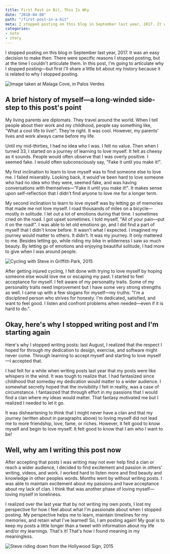 ```yaml
---
title: First Post in Bit, This Is Why
date: "2018-04-08"
path: "/first-post-in-a-bit"
meta: I stopped posting on this blog in September last year, 2017. It was an easy decision to make then. There were specific reasons I stopped, but I couldn't articulate them.
categories:
- note
- story
---
```


I stopped posting on this blog in September last year, 2017. It was an easy decision to make then. There were specific reasons I stopped posting, but at the time I couldn't articulate them. In this post, I'm going to articulate why I stopped posting—but first I'll share a little bit about my history because it is related to why I stopped posting.

![Image taken at Malaga Cove, in Palos Verdes](https://yowainwright.imgix.net/first-post-in-a-bit/cool-waters.jpg?auto=format)

## A brief history of myself—a long-winded side-step to this post's point

My living parents are diplomats. They travel around the world. When I tell people about their work and my childhood, people say something like, "What a cool life to live!". They're right. It was cool. However, my parents' lives and work always came before my life.

Until my mid-thirties, I had no idea who I was. I felt no value. Then when I turned 33, I started on a journey of learning to love myself. It felt as cheesy as it sounds. People would often observe that I was overly positive. I seemed fake. I would often subconsciously say, "Fake it until you make it!".

My first inclination to learn to love myself was to find someone else to love me. I failed miserably. Looking back, it would've been hard to love someone who had no idea who they were, seemed fake, and was having conversations with themselves—"Fake it until you make it!". It makes sense upon self-reflection that I didn't find anyone to love me for a longer term.

My second inclination to learn to love myself was by letting go of memories that made me not love myself. I road thousands of miles on a bicycle—mostly in solitude. I let out a lot of emotions during that time. I sometimes cried on the road. I got upset sometimes. I told myself, "All of your pain—put it on the road!". I was able to let old emotions go, and I did find a part of myself that I didn't know before. It wasn't what I expected. I imagined my journey would matter to others. It didn't. It was my journey. It only mattered to me. Besides letting go, while riding my bike in wilderness I saw so much beauty. By letting go of emotions and enjoying beautiful solitude, I had more to give when I was around people.

![Cycling with Steve in Griffith Park, 2015](https://yowainwright.imgix.net/first-post-in-a-bit/cycling-with-steve-2015.jpg?auto=format)

After getting injured cycling, I felt done with trying to love myself by hoping someone else would love me or escaping my past. I started to feel acceptance for myself. I felt aware of my personality traits. Some of my personality traits need improvement but I have some very strong strengths as well. I came up with a few slogans for myself—my truths: "I'm a disciplined person who strives for honesty. I'm dedicated, satisfied, and want to feel good. I listen and confront problems when needed—even if it is hard to do.".

## Okay, here's why I stopped writing post and I'm starting again

Here's why I stopped writing posts: last August, I realized that the respect I hoped for through my dedication to design, exercise, and software might never come. Through learning to accept myself and starting to love myself—I accepted that.

I had felt for a while when writing posts last year that my posts were like whispers in the wind. It was tough to realize that. I had fantasized since childhood that someday my dedication would matter to a wider audience.  I somewhat secretly hoped that the invisibility I felt in reality, was a case of circumstance. I fantasized that through effort in my passions that I would find a clan where my ideas would matter. That fantasy motivated me but I realized I needed to let it go.

It was disheartening to think that I might never have a clan and that my journey (written about in paragraphs above) to loving myself did not lead me to more friendship, love, fame, or riches. However, it felt good to know myself and begin to love myself. It felt good to know that I am who I want to be!

## Well, why am I writing this post now

After accepting that posts I was writing may not ever help find a clan or reach a wider audience, I decided to find excitement and passion in others' writing, videos, and work. I worked hard to listen more and find beauty and knowledge in other peoples words. Months went by without writing posts. I was able to maintain excitement about my passions and have acceptance about my lack of clan. I think that was another phase of loving myself—loving myself in loneliness.

I realized over the last year that by not writing my own posts, I lost my perspective for how I feel about what I'm passionate about when I stopped posting. My perspective helps me to learn, maintain timelines for my memories, and retain what I've learned! So, I am posting again! My goal is to keep my posts a little longer than a tweet with information about my life and/or my learnings. That's it! That's how I found meaning in my meaningless.

![Steve riding down from the Hollywood Sign, 2015](https://yowainwright.imgix.net/first-post-in-a-bit/steve-riding-hollywood-sign.jpg?auto=format)
